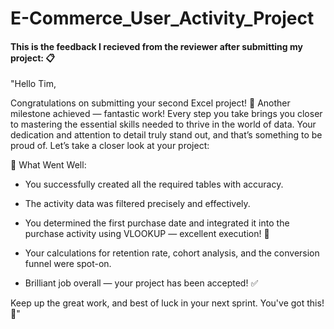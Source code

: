 # E-Commerce_User_Activity_Project

#### This is the feedback I recieved from the reviewer after submitting my project: :clipboard:

"Hello Tim,

Congratulations on submitting your second Excel project! 🎉 Another milestone achieved — fantastic work! Every step you take brings you closer to mastering the essential skills needed to thrive in the world of data. Your dedication and attention to detail truly stand out, and that’s something to be proud of. Let’s take a closer look at your project:

🌟 What Went Well:

- You successfully created all the required tables with accuracy.

- The activity data was filtered precisely and effectively.

- You determined the first purchase date and integrated it into the purchase activity using VLOOKUP — excellent execution! :date:

- Your calculations for retention rate, cohort analysis, and the conversion funnel were spot-on.

- Brilliant job overall — your project has been accepted! ✅

Keep up the great work, and best of luck in your next sprint. You've got this! 🚀"
